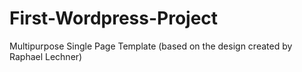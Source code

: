 # First-Wordpress-Project
Multipurpose Single Page Template (based on the design created by Raphael Lechner)
